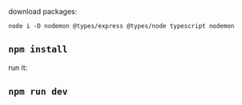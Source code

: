 download packages:

`node i -D nodemon @types/express @types/node typescript nodemon`

## `npm install`

run it:

## `npm run dev`

